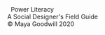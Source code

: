 <html lang="en">
<head>
  <script type="text/javascript" src="https://cdnjs.cloudflare.com/ajax/libs/jquery/3.5.1/jquery.min.js"></script>
<script type="text/javascript" src="/lib/turn.html4.js"></script>

<link rel="stylesheet" type="text/css" href="/static/css/style.css">
<link href="https://fonts.googleapis.com/css2?family=Lilita+One&display=swap" rel="stylesheet">
<link href="https://fonts.googleapis.com/css2?family=Alata&family=Montserrat&display=swap" rel="stylesheet">
<link href="https://fonts.googleapis.com/css2?family=Lexend+Deca&display=swap" rel="stylesheet">
  <title>Power Literacy - A Social Designer's Field Guide</title>
  </head>

<body>
  <div class = "titlebanner">
  <div class = "title"><span>&nbsp;&nbsp;</span>Power Literacy<span>&nbsp;&nbsp;</span></div>
  <div class = "subtitle">A Social Designer's Field Guide</div>
</div>
  <div class="flipbook-viewport">
  <div class="container">
    <div class="flipbook", id="flipPages">
    </div>
  </div>
</div>
<div class = "footer">© Maya Goodwill 2020</div>



<!-- Generate pages -->

<script type="text/javascript">
 var imgs = [1, 2, 3, 4, 5, 6, 7, 8, 9, 10, 11, 12, 13, 14, 15, 16, 17, 19, 20, 21, 22, 23, 24, 25, 26, 27, 28, 29, 30, 31, 32, 33, 34, 35, 36, 37, 38, 39, 40, 41, 42, 43, 44, 45, 46, 47, 48, 49, 50, 51, 52, 53, 54, 55, 56, 57, 58, 59, 60, 61, 62, 63, 64, 65, 66, 67, 68, 69, 70, 71, 72, 74];
 var len = imgs.length;

 for (var i = 0; i < len; i++) {
  var container = document.getElementById('flipPages');
 var newPage = document.createElement('div'); newPage.style.backgroundImage="url(/static/imgs/"+imgs[i]+".jpg"; newPage.setAttribute("class", "page");
   container.appendChild(newPage);
   }
</script>


<!-- Key controls for pages -->

<script type="text/javascript"> // Using arrow keys to turn the page
	$(document).on('keydown',function(e){
		var previous = 37, next = 39;
		switch (e.keyCode) {
			case previous:
				// left arrow
				$('.flipbook').turn('previous');
				e.preventDefault();
			break;
			case next:
				//right arrow
				$('.flipbook').turn('next');
				e.preventDefault();
			break;
		}
	});
</script>


<!-- Load app -->

<script type="text/javascript">
function loadApp() {
	var flipbook = $('.flipbook');
 	// Check if the CSS was already loaded
	if (flipbook.width()==0 || flipbook.height()==0) {
		setTimeout(loadApp, 10);
		return;
	}
	// Create the flipbook
	$('.flipbook').turn({
			// Elevation
			elevation: 50,
			// Enable gradients
			gradients: true,
			// Auto center this flipbook
			autoCenter: true
	});
}
// Load turn.js
loadApp()
</script>

  </body>
</html>
